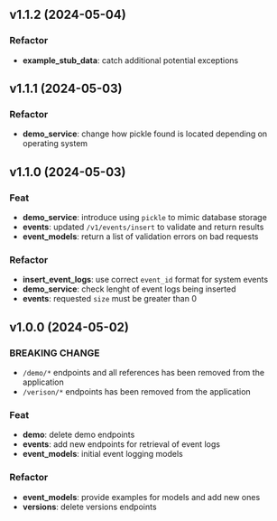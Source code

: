 ## v1.1.2 (2024-05-04)

### Refactor

- **example_stub_data**: catch additional potential exceptions

## v1.1.1 (2024-05-03)

### Refactor

- **demo_service**: change how pickle found is located depending on operating system

## v1.1.0 (2024-05-03)

### Feat

- **demo_service**: introduce using `pickle` to mimic database storage
- **events**: updated `/v1/events/insert` to validate and return results
- **event_models**: return a list of validation errors on bad requests

### Refactor

- **insert_event_logs**: use correct `event_id` format for system events
- **demo_service**: check lenght of event logs being inserted
- **events**: requested `size` must be greater than 0

## v1.0.0 (2024-05-02)

### BREAKING CHANGE

- `/demo/*` endpoints and all references has been removed from the application
- `/verison/*` endpoints has been removed from the application

### Feat

- **demo**: delete demo endpoints
- **events**: add new endpoints for retrieval of event logs
- **event_models**: initial event logging models

### Refactor

- **event_models**: provide examples for models and add new ones
- **versions**: delete versions endpoints
